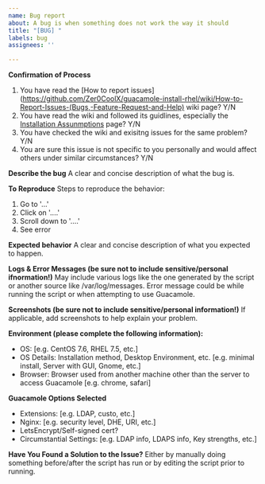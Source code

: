 ```yaml
---
name: Bug report
about: A bug is when something does not work the way it should
title: "[BUG] "
labels: bug
assignees: ''

---
```


**Confirmation of Process**
1. You have read the [How to report issues](https://github.com/Zer0CoolX/guacamole-install-rhel/wiki/How-to-Report-Issues-(Bugs,-Feature-Request-and-Help) wiki page? Y/N
2. You have read the wiki and followed its guidlines, especially the [Installation Assunmptions](https://github.com/Zer0CoolX/guacamole-install-rhel/wiki/Installation-Assumptions) page? Y/N
3. You have checked the wiki and exisitng issues for the same problem? Y/N
4. You are sure this issue is not specific to you personally and would affect others under similar circumstances? Y/N

**Describe the bug**
A clear and concise description of what the bug is.

**To Reproduce**
Steps to reproduce the behavior:
1. Go to '...'
2. Click on '....'
3. Scroll down to '....'
4. See error

**Expected behavior**
A clear and concise description of what you expected to happen.

**Logs & Error Messages (be sure not to include sensitive/personal ifnormation!)**
May include various logs like the one generated by the script or another source like /var/log/messages. Error message could be while running the script or when attempting to use Guacamole.

**Screenshots (be sure not to include sensitive/personal information!)**
If applicable, add screenshots to help explain your problem.

**Environment (please complete the following information):**
 - OS: [e.g. CentOS 7.6, RHEL 7.5, etc.]
 - OS Details: Installation method, Desktop Environment, etc. [e.g. minimal install, Server with GUI, Gnome, etc.]
 - Browser: Browser used from another machine other than the server to access Guacamole [e.g. chrome, safari]

**Guacamole Options Selected**
 - Extensions: [e.g. LDAP, custo, etc.]
 - Nginx: [e.g. security level, DHE, URI, etc.]
 - LetsEncrypt/Self-signed cert?
 - Circumstantial Settings: [e.g. LDAP info, LDAPS info, Key strengths, etc.]

**Have You Found a Solution to the Issue?**
Either by manually doing something before/after the script has run or by editing the script prior to running.
